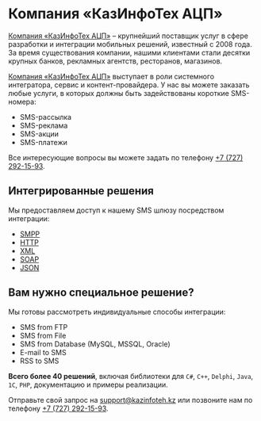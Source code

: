 # Компания «КазИнфоТех АЦП»

[Компания «КазИнфоТех АЦП»](http://kazinfoteh.kz) – крупнейший поставщик услуг в сфере разработки и интеграции мобильных решений, известный с 2008 года. За время существования компании, нашими клиентами стали десятки крупных банков, рекламных агентств, ресторанов, магазинов.

[Компания «КазИнфоТех АЦП»](http://kazinfoteh.kz) выступает в роли системного интегратора, сервис и контент-провайдера. У нас вы можете заказать любые услуги, в которых должны быть задействованы короткие SMS-номера:

* SMS-рассылка
* SMS-реклама
* SMS-акции
* SMS-платежи

Все интересующие вопросы вы можете задать по телефону [+7 (727) 292-15-93](tel:+77272921593).

## Интегрированные решения

Мы предоставляем доступ к нашему SMS шлюзу посредством интеграции:

* [SMPP](/protocols/smpp/)
* [HTTP](/protocols/http/)
* [XML](/protocols/xml/)
* [SOAP](/protocols/soap/)
* [JSON](/protocols/json/)

## Вам нужно специальное решение?

Мы готовы рассмотреть индивидуальные способы интеграции:

* SMS from FTP
* SMS from File
* SMS from Database (MySQL, MSSQL, Oracle)
* E-mail to SMS
* RSS to SMS

**Всего более 40 решений**, включая библиотеки для `C#`, `C++`, `Delphi`, `Java`, `1С`, `PHP`, документацию и примеры реализации.

Отправьте свой запрос на [support@kazinfoteh.kz](mailto:support@kazinfoteh.kz) или позвоните нам по телефону [+7 (727) 292-15-93](tel:+77272921593).
